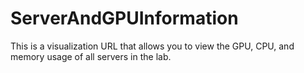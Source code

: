 # ServerAndGPUInformation
This is a visualization URL that allows you to view the GPU, CPU, and memory usage of all servers in the lab.
